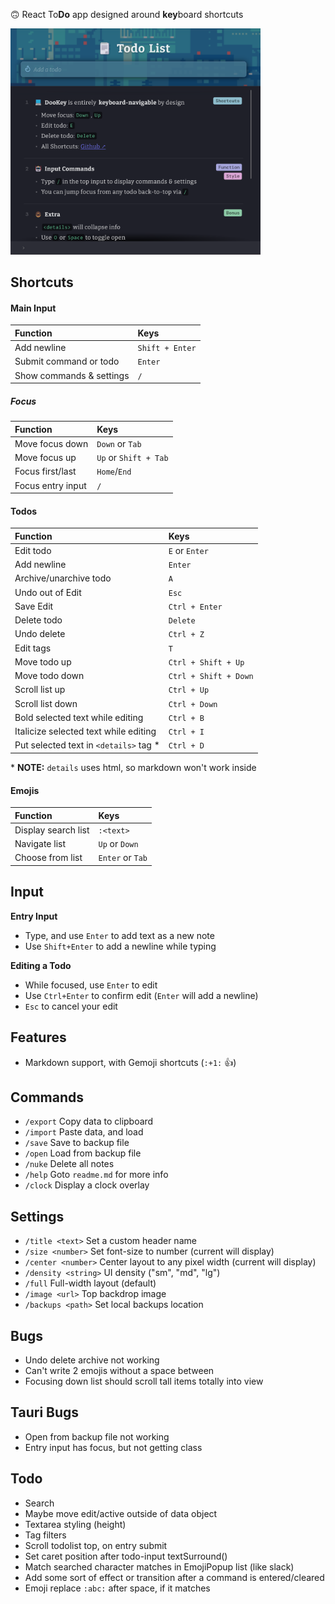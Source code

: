 🙃 React To**Do** app designed around **key**board shortcuts

<img src="https://github.com/nicfontaine/dookey/blob/main/public/img/screenshot-01.png" width="400">

## Shortcuts

#### Main Input
| Function | Keys |
|:--------------|:-----------|
| Add newline | `Shift + Enter` |
| Submit command or todo | `Enter` |
| Show commands & settings | `/` |
##### Focus
| Function | Keys |
|:--------------|:-----------|
| Move focus down | `Down` or `Tab` |
| Move focus up | `Up` or `Shift + Tab` |
| Focus first/last | `Home`/`End` |
| Focus entry input | `/` |

#### Todos
| Function | Keys |
|:--------------|:-----------|
| Edit todo | `E` or `Enter` |
| Add newline | `Enter` |
| Archive/unarchive todo | `A` |
| Undo out of Edit | `Esc` |
| Save Edit | `Ctrl + Enter` |
| Delete todo | `Delete` |
| Undo delete | `Ctrl + Z` |
| Edit tags | `T` |
| Move todo up | `Ctrl + Shift + Up` |
| Move todo down | `Ctrl + Shift + Down` |
| Scroll list up | `Ctrl + Up` |
| Scroll list down | `Ctrl + Down` |
| Bold selected text while editing | `Ctrl + B` |
| Italicize selected text while editing | `Ctrl + I` |
| Put selected text in `<details>` tag * | `Ctrl + D` |
\* **NOTE:** `details` uses html, so markdown won't work inside

#### Emojis
| Function | Keys |
|:--------------|:-----------|
| Display search list | `:<text>` |
| Navigate list | `Up` or `Down` |
| Choose from list | `Enter` or `Tab` |

## Input
**Entry Input**   
- Type, and use `Enter` to add text as a new note
- Use `Shift+Enter` to add a newline while typing  

**Editing a Todo**   
- While focused, use `Enter` to edit
- Use `Ctrl+Enter` to confirm edit (`Enter` will add a newline)
- `Esc` to cancel your edit

## Features
- Markdown support, with Gemoji shortcuts (`:+1:` 👍️)

## Commands
- `/export` Copy data to clipboard
- `/import` Paste data, and load
- `/save` Save to backup file
- `/open` Load from backup file
- `/nuke` Delete all notes
- `/help` Goto `readme.md` for more info
- `/clock` Display a clock overlay

## Settings
- `/title <text>` Set a custom header name
- `/size <number>` Set font-size to number (current will display)
- `/center <number>` Center layout to any pixel width (current will display)
- `/density <string>` UI density ("sm", "md", "lg")
- `/full` Full-width layout (default)
- `/image <url>` Top backdrop image
- `/backups <path>` Set local backups location 

## Bugs
- Undo delete archive not working
- Can't write 2 emojis without a space between
- Focusing down list should scroll tall items totally into view

## Tauri Bugs
- Open from backup file not working
- Entry input has focus, but not getting class

## Todo
- Search
- Maybe move edit/active outside of data object
- Textarea styling (height)
- Tag filters
- Scroll todolist top, on entry submit
- Set caret position after todo-input textSurround()
- Match searched character matches in EmojiPopup list (like slack)
- Add some sort of effect or transition after a command is entered/cleared
- Emoji replace `:abc:` after space, if it matches